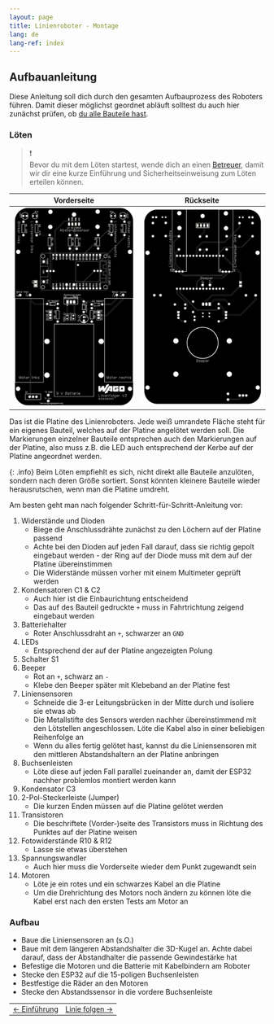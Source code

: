 ```yaml
---
layout: page
title: Linienroboter - Montage
lang: de
lang-ref: index
---
```

## Aufbauanleitung
Diese Anleitung soll dich durch den gesamten Aufbauprozess des Roboters führen. Damit dieser möglichst geordnet abläuft solltest du auch hier zunächst prüfen, ob [du alle Bauteile hast](Material.pdf).
### Löten

>:exclamation:  
>Bevor du mit dem Löten startest, wende dich an einen [Betreuer](./index.html/#ansprechpartner), damit wir dir eine kurze Einführung und Sicherheitseinweisung zum Löten erteilen können.



|Vorderseite|Rückseite|
|:---------:|:-------:|
|<img src="img/platine-vorn.png" alt="Vorderseite der Platine">|<img src="img/platine-rueck.png" alt="Rückseite der Platine">|

Das ist die Platine des Linienroboters. Jede weiß umrandete Fläche steht für ein eigenes Bauteil, welches auf der Platine angelötet werden soll. Die Markierungen einzelner Bauteile entsprechen auch den Markierungen auf der Platine, also muss z.B. die LED auch entsprechend der Kerbe auf der Platine angeordnet werden.

{: .info}
Beim Löten empfiehlt es sich, nicht direkt alle Bauteile anzulöten, sondern nach deren Größe sortiert. Sonst könnten kleinere Bauteile wieder herausrutschen, wenn man die Platine umdreht.

Am besten geht man nach folgender Schritt-für-Schritt-Anleitung vor:

1. Widerstände und Dioden
   + Biege die Anschlussdrähte zunächst zu den Löchern auf der Platine passend
   + Achte bei den Dioden auf jeden Fall darauf, dass sie richtig gepolt eingebaut werden - der Ring auf der Diode muss mit dem auf der Platine übereinstimmen
   + Die Widerstände müssen vorher mit einem Multimeter geprüft werden
2. Kondensatoren C1 & C2
   + Auch hier ist die Einbaurichtung entscheidend
   + Das auf des Bauteil gedruckte `+` muss in Fahrtrichtung zeigend eingebaut werden
3. Batteriehalter
   + Roter Anschlussdraht an `+`, schwarzer an `GND`
4. LEDs
   + Entsprechend der auf der Platine angezeigten Polung
5. Schalter S1
6. Beeper
   + Rot an `+`, schwarz an `-`
   + Klebe den Beeper später mit Klebeband an der Platine fest
7. Liniensensoren
   + Schneide die 3-er Leitungsbrücken in der Mitte durch und isoliere sie etwas ab
   + Die Metallstifte des Sensors werden nachher übereinstimmend mit den Lötstellen angeschlossen. Löte die Kabel also in einer beliebigen Reihenfolge an
   + Wenn du alles fertig gelötet hast, kannst du die Liniensensoren mit den mittleren Abstandshaltern an der Platine anbringen
8. Buchsenleisten
   + Löte diese auf jeden Fall parallel zueinander an, damit der ESP32 nachher problemlos montiert werden kann
9. Kondensator C3
10. 2-Pol-Steckerleiste (Jumper)
    + Die kurzen Enden müssen auf die Platine gelötet werden
11. Transistoren
    + Die beschriftete (Vorder-)seite des Transistors muss in Richtung des Punktes auf der Platine weisen
12. Fotowiderstände R10 & R12
    + Lasse sie etwas überstehen
13. Spannungswandler
    + Auch hier muss die Vorderseite wieder dem Punkt zugewandt sein
14. Motoren
    + Löte je ein rotes und ein schwarzes Kabel an die Platine
    + Um die Drehrichtung des Motors noch ändern zu können löte die Kabel erst nach den ersten Tests am Motor an

### Aufbau
+ Baue die Liniensensoren an (s.O.)
+ Baue mit dem längeren Abstandshalter die 3D-Kugel an. Achte dabei darauf, dass der Abstandhalter die passende Gewindestärke hat
+ Befestige die Motoren und die Batterie mit Kabelbindern am Roboter
+ Stecke den ESP32 auf die 15-poligen Buchsenleisten
+ Bestfestige die Räder an den Motoren
+ Stecke den Abstandssensor in die vordere Buchsenleiste

|            |            |
|:-----------|-----------:|
|<a href="./Einfuehrung.html"><- Einführung</a>|<a href="Linie-folgen.html">Linie folgen -></a>|
